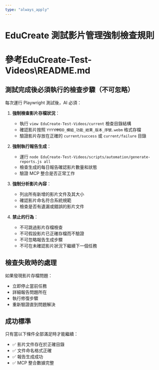 ```yaml
---
type: "always_apply"
---
```


# EduCreate 測試影片管理強制檢查規則
# 參考EduCreate-Test-Videos\README.md
## 測試完成後必須執行的檢查步驟（不可忽略）

每次運行 Playwright 測試後，AI 必須：

1. **強制檢查影片存檔狀況**：
   - 執行 `view EduCreate-Test-Videos/current` 檢查目錄結構
   - 確認影片按照 `YYYYMMDD_模組_功能_結果_版本_序號.webm` 格式存檔
   - 驗證影片存放在正確的 `current/success` 或 `current/failure` 目錄

2. **強制執行報告生成**：
   - 運行 `node EduCreate-Test-Videos/scripts/automation/generate-reports.js all`
   - 檢查生成的每日報告確認影片數量和狀態
   - 驗證 MCP 整合是否正常工作

3. **強制分析影片內容**：
   - 列出所有新增的影片文件及其大小
   - 確認影片命名符合系統規範
   - 檢查是否有遺漏或錯誤的影片文件

4. **禁止的行為**：
   - 不可跳過影片存檔檢查
   - 不可假設影片已正確存檔而不驗證
   - 不可忽略報告生成步驟
   - 不可在未確認影片狀況下繼續下一個任務

## 檢查失敗時的處理

如果發現影片存檔問題：
- 立即停止當前任務
- 詳細報告問題所在
- 執行修復步驟
- 重新驗證直到問題解決

## 成功標準

只有當以下條件全部滿足時才能繼續：
- ✅ 影片文件存在於正確目錄
- ✅ 文件命名格式正確
- ✅ 報告生成成功
- ✅ MCP 整合數據完整